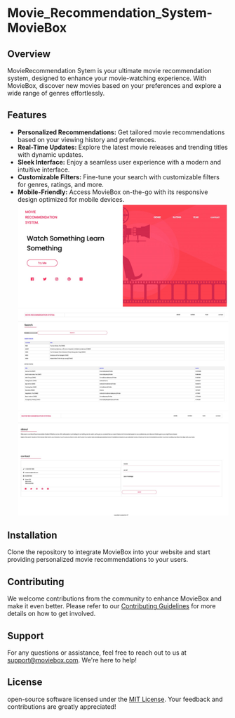 # Movie_Recommendation_System-MovieBox



## Overview

MovieRecommendation Sytem is your ultimate movie recommendation system, designed to enhance your movie-watching experience. With MovieBox, discover new movies based on your preferences and explore a wide range of genres effortlessly.

## Features

- **Personalized Recommendations:** Get tailored movie recommendations based on your viewing history and preferences.
- **Real-Time Updates:** Explore the latest movie releases and trending titles with dynamic updates.
- **Sleek Interface:** Enjoy a seamless user experience with a modern and intuitive interface.
- **Customizable Filters:** Fine-tune your search with customizable filters for genres, ratings, and more.
- **Mobile-Friendly:** Access MovieBox on-the-go with its responsive design optimized for mobile devices.
![](preview1.jpg) 
![](preview2.jpg)
![](preview3.jpg)
## Installation

Clone the repository to integrate MovieBox into your website and start providing personalized movie recommendations to your users.

## Contributing

We welcome contributions from the community to enhance MovieBox and make it even better. Please refer to our [Contributing Guidelines](CONTRIBUTING.md) for more details on how to get involved.

## Support

For any questions or assistance, feel free to reach out to us at [support@moviebox.com](mailto:support@moviebox.com). We're here to help!

## License

 open-source software licensed under the [MIT License](LICENSE). Your feedback and contributions are greatly appreciated!

